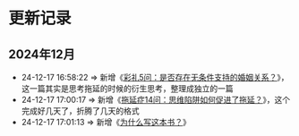 # 更新记录

## 2024年12月

- 24-12-17 16:58:22 => 新增《[彩礼5问：是否存在无条件支持的婚姻关系？](self/彩礼5问：是否存在无条件支持的婚姻关系？.md)》，这一篇其实是思考拖延的时候的衍生思考，整理成独立的一篇
- 24-12-17 17:00:17 => 新增《[拖延症14问：思维陷阱如何促进了拖延？](self/拖延症14问：思维陷阱如何促进了拖延？.md)》，这个完成好几天了，折腾了几天的格式
- 24-12-17 17:01:13 => 新增《[为什么写这本书？](为什么写这本书？.md)》
